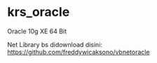 # krs_oracle
Oracle 10g XE 64 Bit

Net Library bs didownload disini:
  https://github.com/freddywicaksono/vbnetoracle
